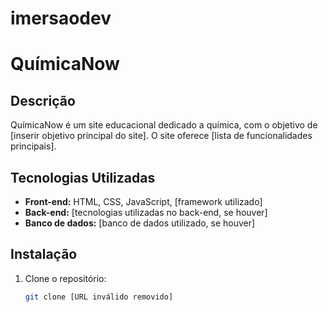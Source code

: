 # imersaodev
# QuímicaNow

## Descrição
QuímicaNow é um site educacional dedicado a química, com o objetivo de [inserir objetivo principal do site]. O site oferece [lista de funcionalidades principais].

## Tecnologias Utilizadas
* **Front-end:** HTML, CSS, JavaScript, [framework utilizado]
* **Back-end:** [tecnologias utilizadas no back-end, se houver]
* **Banco de dados:** [banco de dados utilizado, se houver]

## Instalação
1. Clone o repositório:
   ```bash
   git clone [URL inválido removido]
